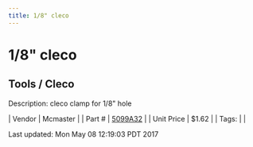 ```yaml
---
title: 1/8" cleco
---
```


# 1/8" cleco
## Tools / Cleco
Description: 	cleco clamp for 1/8" hole 

| Vendor | Mcmaster | 
| Part # | [5099A32](https://www.mcmaster.com/#5099A32) | 
| Unit Price | $1.62 | 
| Tags: |  | 

Last updated: Mon May 08 12:19:03 PDT 2017